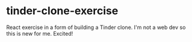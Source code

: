 # tinder-clone-exercise
 React exercise in a form of building a Tinder clone. I'm not a web dev so this is new for me. Excited!
